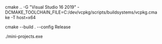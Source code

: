 cmake .. -G "Visual Studio 16 2019" -DCMAKE_TOOLCHAIN_FILE=C:/dev/vcpkg/scripts/buildsystems/vcpkg.cmake -T host=x64

cmake --build . --config Release

./mini-projects.exe
